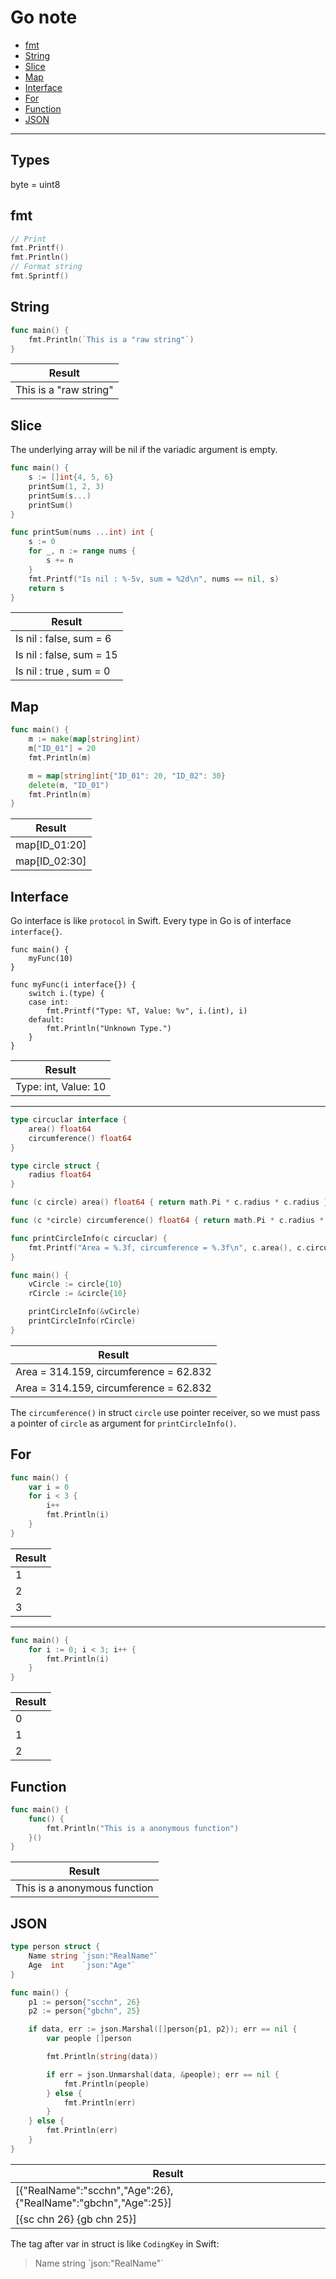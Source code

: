 # Go note

- [fmt](#fmt)
- [String](#string)
- [Slice](#slice)
- [Map](#map)
- [Interface](#interface)
- [For](#for)
- [Function](#function)
- [JSON](#json)

---

## Types

byte = uint8

## fmt

```go
// Print
fmt.Printf()
fmt.Println()
// Format string
fmt.Sprintf()
```

## String

```go
func main() {
	fmt.Println(`This is a "raw string"`)
}
```

|Result                |
|----------------------|
|This is a "raw string"|

## Slice

The underlying array will be nil if the variadic argument is empty.

```go
func main() {
	s := []int{4, 5, 6}
	printSum(1, 2, 3)
	printSum(s...)
	printSum()
}

func printSum(nums ...int) int {
	s := 0
	for _, n := range nums {
		s += n
	}
	fmt.Printf("Is nil : %-5v, sum = %2d\n", nums == nil, s)
	return s
}
```

|Result|
|------|
|Is nil : false, sum =  6|
|Is nil : false, sum = 15|
|Is nil : true , sum =  0|

## Map

```go
func main() {
	m := make(map[string]int)
	m["ID_01"] = 20
	fmt.Println(m)

	m = map[string]int{"ID_01": 20, "ID_02": 30}
	delete(m, "ID_01")
	fmt.Println(m)
}
```

|Result       |
|-------------|
|map[ID_01:20]|
|map[ID_02:30]|

## Interface 

Go interface is like `protocol` in Swift.
Every type in Go is of interface `interface{}`.

```golang
func main() { 
	myFunc(10) 
}

func myFunc(i interface{}) {
	switch i.(type) {
	case int:
		fmt.Printf("Type: %T, Value: %v", i.(int), i)
	default:
		fmt.Println("Unknown Type.")
	}
}
```

|Result              |
|--------------------|
|Type: int, Value: 10|

---

```go
type circuclar interface {
	area() float64
	circumference() float64
}

type circle struct {
	radius float64
}

func (c circle) area() float64 { return math.Pi * c.radius * c.radius }

func (c *circle) circumference() float64 { return math.Pi * c.radius * 2 }

func printCircleInfo(c circuclar) {
	fmt.Printf("Area = %.3f, circumference = %.3f\n", c.area(), c.circumference())
}

func main() {
	vCircle := circle{10}
	rCircle := &circle{10}

	printCircleInfo(&vCircle)
	printCircleInfo(rCircle)
}
```

|Result           |
|-----------------|
|Area = 314.159, circumference = 62.832|
|Area = 314.159, circumference = 62.832|

The `circumference()` in struct `circle` use pointer receiver,
so we must pass a pointer of `circle` as argument for `printCircleInfo()`.

## For

```go
func main() {
	var i = 0
	for i < 3 {
		i++
		fmt.Println(i)
	}
}
```

|Result              |
|--------------------|
|1|
|2|
|3|

---

```go
func main() {
	for i := 0; i < 3; i++ {
		fmt.Println(i)
	}
}
```

|Result              |
|--------------------|
|0|
|1|
|2|

## Function

```go
func main() {
	func() {
		fmt.Println("This is a anonymous function")
	}()
}
```

|Result|
|----------------------------|
|This is a anonymous function|

## JSON

```go
type person struct {
	Name string `json:"RealName"`
	Age  int    `json:"Age"`
}

func main() {
	p1 := person{"scchn", 26}
	p2 := person{"gbchn", 25}

	if data, err := json.Marshal([]person{p1, p2}); err == nil {
		var people []person

		fmt.Println(string(data))

		if err = json.Unmarshal(data, &people); err == nil {
			fmt.Println(people)
		} else {
			fmt.Println(err)
		}
	} else {
		fmt.Println(err)
	}
}
```

|Result|
|------|
|[{"RealName":"scchn","Age":26},{"RealName":"gbchn","Age":25}]|
|[{sc chn 26} {gb chn 25}]|

The tag after var in struct is like `CodingKey` in Swift:
> Name string \`json:"RealName"\`

